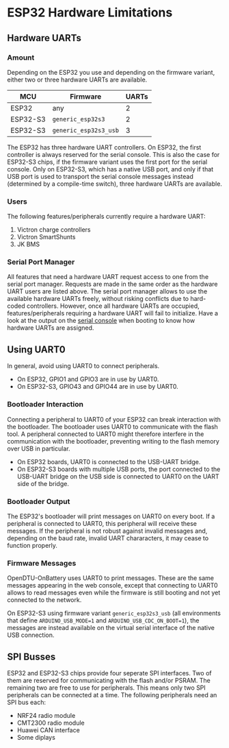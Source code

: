 # ESP32 Hardware Limitations

## Hardware UARTs

### Amount

Depending on the ESP32 you use and depending on the firmware variant, either
two or three hardware UARTs are available.

| MCU      | Firmware              | UARTs |
| -------- | --------------------- | ----- |
| ESP32    | any                   | 2     |
| ESP32-S3 | `generic_esp32s3`     | 2     |
| ESP32-S3 | `generic_esp32s3_usb` | 3     |

The ESP32 has three hardware UART controllers. On ESP32, the first controller
is always reserved for the serial console. This is also the case for ESP32-S3
chips, if the firmware variant uses the first port for the serial console. Only
on ESP32-S3, which has a native USB port, and only if that USB port is used to
transport the serial console messages instead (determined by a compile-time
switch), three hardware UARTs are available.

### Users

The following features/peripherals currently require a hardware UART:

1. Victron charge controllers
2. Victron SmartShunts
3. JK BMS

### Serial Port Manager

All features that need a hardware UART request access to one from the serial
port manager. Requests are made in the same order as the hardware UART users
are listed above. The serial port manager allows to use the available hardware
UARTs freely, without risking conflicts due to hard-coded controllers. However,
once all hardware UARTs are occupied, features/peripherals requiring a hardware
UART will fail to initialize. Have a look at the output on the [serial
console](../firmware/howto/serial_console.md) when booting to know how hardware
UARTs are assigned.

## Using UART0

In general, avoid using UART0 to connect peripherals.

* On ESP32, GPIO1 and GPIO3 are in use by UART0.
* On ESP32-S3, GPIO43 and GPIO44 are in use by UART0.

### Bootloader Interaction

Connecting a peripheral to UART0 of your ESP32 can break interaction with the
bootloader. The bootloader uses UART0 to communicate with the flash tool. A
peripheral connected to UART0 might therefore interfere in the communication
with the bootloader, preventing writing to the flash memory over USB in
particular.

* On ESP32 boards, UART0 is connected to the USB-UART bridge.
* On ESP32-S3 boards with multiple USB ports, the port connected to the
  USB-UART bridge on the USB side is connected to UART0 on the UART side
  of the bridge.

### Bootloader Output

The ESP32's bootloader will print messages on UART0 on every boot. If a
peripheral is connected to UART0, this peripheral will receive these messages.
If the peripheral is not robust against invalid messages and, depending on the
baud rate, invalid UART chararacters, it may cease to function properly.

### Firmware Messages

OpenDTU-OnBattery uses UART0 to print messages. These are the same messages
appearing in the web console, except that connecting to UART0 allows to read
messages even while the firmware is still booting and not yet connected to the
network.

On ESP32-S3 using firmware variant `generic_esp32s3_usb` (all environments that
define `ARDUINO_USB_MODE=1` and `ARDUINO_USB_CDC_ON_BOOT=1`), the messages are
instead available on the virtual serial interface of the native USB connection.

## SPI Busses

ESP32 and ESP32-S3 chips provide four seperate SPI interfaces. Two of them are
reserved for communicating with the flash and/or PSRAM. The remaining two are
free to use for peripherals. This means only two SPI peripherals can be
connected at a time. The following peripherals need an SPI bus each:

* NRF24 radio module
* CMT2300 radio module
* Huawei CAN interface
* Some diplays
